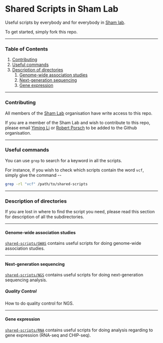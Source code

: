 Shared Scripts in Sham Lab
========

Useful scripts by everybody and for everybody in [Sham lab](https://shamlab.github.io).

To get started, simply fork this repo.

--------

### Table of Contents

1. [Contributing](https://github.com/shamlab/shared-scripts#contributing)
2. [Useful commands](https://github.com/shamlab/shared-scripts#useful-commands)
3. [Description of directories](https://github.com/shamlab/shared-scripts#description-of-directories)
    1. [Genome-wide association studies](https://github.com/shamlab/shared-scripts#genome-wide-association-studies)
    2. [Next-generation sequencing](https://github.com/shamlab/shared-scripts#next-generation-sequencing)
    3. [Gene expression](https://github.com/shamlab/shared-scripts#gene-expression)

--------

### Contributing

All members of the [Sham Lab](https://github.com/shamlab) organisation have write access to this repo.

If you are a member of the Sham Lab and wish to contribute to this repo, please email [Yiming Li](https://www.google.com/recaptcha/mailhide/d?k=01csXFRp7K1dsFA4c9tNF-_g==&c=SPBmIG77uJ7ktz_OiFkTkA==) or [Robert Porsch](http://www.google.com/recaptcha/mailhide/d?k=01hZg17wwOl6hraVWulSTh4Q==&c=pDrNxdQGMaeulRWXj8dp-nAXWKINdi7rlLYm7FBk-AU=) to be added to the Github organisation.

--------

### Useful commands

You can use `grep` to search for a keyword in all the scripts.

For instance, if you wish to check which scripts contain the word `vcf`, simply give the command --
```bash
grep -rl "vcf" /path/to/shared-scripts
```
--------

### Description of directories

If you are lost in where to find the script you need, please read this section for description of all the subdirectories.

--------

#### Genome-wide association studies

[`shared-scripts/GWAS`](https://github.com/shamlab/shared-scripts/tree/master/GWAS) contains useful scripts for doing genome-wide association studies.

--------

#### Next-generation sequencing

[`shared-scripts/NGS`](https://github.com/shamlab/shared-scripts/tree/master/NGS) contains useful scripts for doing next-generation sequencing analysis.

##### Quality Control

How to do quality control for NGS.

--------

#### Gene expression

[`shared-scripts/RNA`](https://github.com/shamlab/shared-scripts/tree/master/RNA) contains useful scripts for doing analysis regarding to gene expression (RNA-seq and CHIP-seq).

